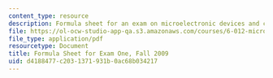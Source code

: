 ```yaml
---
content_type: resource
description: Formula sheet for an exam on microelectronic devices and circuits.
file: https://ol-ocw-studio-app-qa.s3.amazonaws.com/courses/6-012-microelectronic-devices-and-circuits-fall-2009/d4188477c2031371931b0ac68b034217_MIT6_012F09_exam1_formula.pdf
file_type: application/pdf
resourcetype: Document
title: Formula Sheet for Exam One, Fall 2009
uid: d4188477-c203-1371-931b-0ac68b034217
---
```

